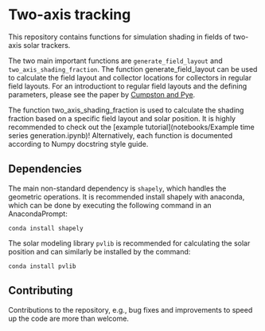 # Two-axis tracking
This repository contains functions for simulation shading in fields of two-axis solar trackers.

The two main important functions are `generate_field_layout` and `two_axis_shading_fraction`. The function generate_field_layout can be used to calculate the field layout and collector locations for collectors in regular field layouts. For an introductiont to regular field layouts and the defining parameters, please see the paper by [Cumpston and Pye](https://doi.org/10.1016/j.solener.2014.06.012).

The function two_axis_shading_fraction is used to calculate the shading fraction based on a specific field layout and solar position. It is highly recommended to check out the [example tutorial](notebooks/Example time series generation.ipynb)! Alternatively, each function is documented according to Numpy docstring style guide.



## Dependencies
The main non-standard dependency is `shapely`, which handles the geometric operations. It is recommended install shapely with anaconda, which can be done by executing the following command in an AnacondaPrompt:

    conda install shapely

The solar modeling library `pvlib` is recommended for calculating the solar position and can similarly be installed by the command:

    conda install pvlib

## Contributing
Contributions to the repository, e.g., bug fixes and improvements to speed up the code are more than welcome.
